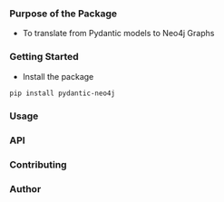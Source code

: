 

### Purpose of the Package
+ To translate from Pydantic models to Neo4j Graphs

### Getting Started
+ Install the package
```bash
pip install pydantic-neo4j
```

### Usage



### API


### Contributing

### Author